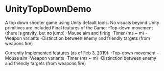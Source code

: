 # UnityTopDownDemo
A top down shooter game using Unity default tools. No visuals beyond Unity primitives are included
Final features of the Game:
  -Top-down movement (there is gravity, but no jump)
  -Mouse aim and firing
  -Timer (ms ~ m)
  -Weapon variants
  -Distinction between enemy and friendly targets (from weapons fire)

Currently Implemented features (as of Feb 3, 2019):
  -Top-down movement
  -Mouse aim
  -Weapon variants
  -Timer (ms ~ m)
  -Distinction between enemy and friendly targets (from weapons fire)
